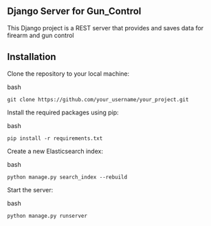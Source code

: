## Django Server for Gun_Control

This Django project is a REST server that provides and saves data for firearm and gun control

## Installation

Clone the repository to your local machine:

bash

    git clone https://github.com/your_username/your_project.git

Install the required packages using pip:

bash

    pip install -r requirements.txt

Create a new Elasticsearch index:

bash

    python manage.py search_index --rebuild

Start the server:

bash

    python manage.py runserver

